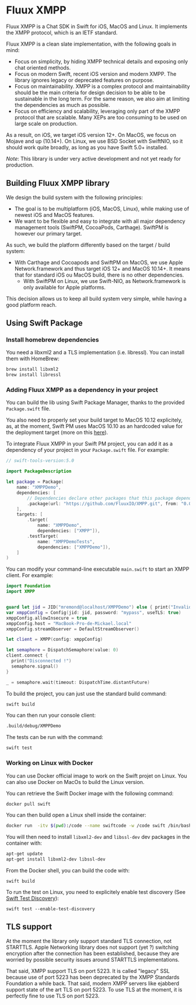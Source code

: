 # Fluux XMPP

Fluux XMPP is a Chat SDK in Swift for iOS, MacOS and Linux. It implements the XMPP protocol, which is an IETF standard.

Fluux XMPP is a clean slate implementation, with the following goals in mind:

- Focus on simplicity, by hiding XMPP technical details and exposing only chat oriented methods.
- Focus on modern Swift, recent iOS version and modern XMPP. The library ignores legacy or deprecated features on purpose.
- Focus on maintainability. XMPP is a complex protocol and maintainability should be the main criteria for design decision to be able to be sustainable in the long term. For the same reason, we also aim at limiting the dependencies as much as possible.
- Focus on efficiency and scalability, leveraging only part of the XMPP protocol that are scalable. Many XEPs are too consuming to be used on large scale on production.

As a result, on iOS, we target iOS version 12+. On MacOS, we focus on Mojave and up (10.14+). On Linux, we use BSD Socket with SwiftNIO, so it should work quite broadly, as long as you have Swift 5.0+ installed.

*Note*: This library is under very active development and not yet ready for production.

## Building Fluux XMPP library

We design the build system with the following principles:

- The goal is to be multiplatform (iOS, MacOS, Linux), while making use of newest iOS and MacOS features.
- We want to be flexible and easy to integrate with all major dependency management tools (SwiftPM, CocoaPods, Carthage). SwiftPM is 
however our primary target.

As such, we build the platform differently based on the target / build system:

- With Carthage and Cocoapods and SwiftPM on MacOS, we use Apple Network.framework and thus target iOS 12+ and MacOS 10.14+.
  It means that for standard iOS ou MacOS build, there is no other dependencies.
  - With SwiftPM on Linux, we use Swift-NIO, as Network.framework is only available for Apple platforms.

This decision allows us to keep all build system very simple, while having a good platform reach.

## Using Swift Package

### Install homebrew dependencies

You need a libxml2 and a TLS implementation (i.e. libressl). You can install them with HomeBrew:

```bash
brew install libxml2
brew install libressl
```

### Adding Fluux XMPP as a dependency in your project 

You can build the lib using Swift Package Manager, thanks to the provided `Package.swift` file.

You also need to properly set your build target to MacOS 10.12 explicitely, as, at the moment, Swift PM uses MacOS 10.10 as an 
hardcoded value for the deployment target (more on this [here](https://oleb.net/blog/2017/04/swift-3-1-package-manager-deployment-target/)).

To integrate Fluux XMPP in your Swift PM project, you can add it as a dependency of your project in your
`Package.swift` file. For example:

```swift
// swift-tools-version:5.0

import PackageDescription

let package = Package(
    name: "XMPPDemo",
    dependencies: [
        // Dependencies declare other packages that this package depends on.
        .package(url: "https://github.com/FluuxIO/XMPP.git", from: "0.0.2"),
    ],
    targets: [
        .target(
            name: "XMPPDemo",
            dependencies: ["XMPP"]),
        .testTarget(
            name: "XMPPDemoTests",
            dependencies: ["XMPPDemo"]),
    ]
)
```

You can modify your command-line executable `main.swift` to start an XMPP client. For example:

```swift
import Foundation
import XMPP


guard let jid = JID("mremond@localhost/XMPPDemo") else { print("Invalid JID"); exit(1) }
var xmppConfig = Config(jid: jid, password: "mypass", useTLS: true)
xmppConfig.allowInsecure = true
xmppConfig.host = "MacBook-Pro-de-Mickael.local"
xmppConfig.streamObserver = DefaultStreamObserver()

let client = XMPP(config: xmppConfig)

let semaphore = DispatchSemaphore(value: 0)
client.connect {
  print("Disconnected !")
  semaphore.signal() 
}

_ = semaphore.wait(timeout: DispatchTime.distantFuture)
```

To build the project, you can just use the standard build command:

```bash
swift build
```

You can then run your console client:

```bash
.build/debug/XMPPDemo
```

The tests can be run with the command:

```bash
swift test
```

### Working on Linux with Docker

You can use Docker official image to work on the Swift projet on Linux. You can also use Docker on MacOs to build
the Linux version.

You can retrieve the Swift Docker image with the following command:

```bash
docker pull swift
```

You can then build open a Linux shell inside the container:

```bash
docker run  -itv $(pwd):/code --name swiftcode -w /code swift /bin/bash
```

You will then need to install `libxml2-dev` and `libssl-dev` dev packages in the container with:

```bash
apt-get update
apt-get install libxml2-dev libssl-dev
```

From the Docker shell, you can build the code with:

```
swift build
```

<!--
swift build -Xcc -I/usr/include/libxml2
-->

To run the test on Linux, you need to explicitely enable test discovery (See [Swift Test Discovery](https://oleb.net/2020/swift-test-discovery/)):

```
swift test --enable-test-discovery
```

## TLS support

At the moment the library only support standard TLS connection, not STARTTLS.
Apple Networking library does not support (yet ?) switching encryption after the connection
has been established, because they are worried by possible security issues around STARTTLS
implementations.

That said, XMPP support TLS on port 5223. It is called "legacy" SSL because use of port 5223
has been deprecated by the XMPP Standards Foundation a while back. That said, modern XMPP servers
like ejabberd support state of the art TLS on port 5223.
To use TLS at the moment, it is perfectly fine to use TLS on port 5223.
